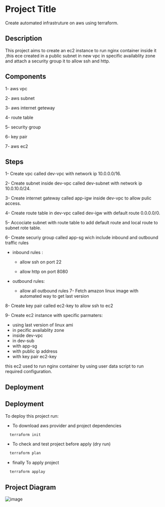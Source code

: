 
# Project Title

Create automated infrastruture on aws using terraform.



## Description
This project aims to create an ec2 instance  to run nginx container inside it ,this ece created in a public subnet in new vpc in specific availablity zone  and attach a security group it  to allow ssh and http.

## Components

1- aws vpc      

2- aws subnet 

3- aws internet geteway

4- route table

5- security group

6- key pair 
 
7- aws ec2



## Steps

1- Create vpc called dev-vpc with network ip 10.0.0.0/16.

2- Create subnet inside dev-vpc called dev-subnet with network ip 10.0.10.0/24.

3-  Create internet gateway called app-igw inside dev-vpc to allow pulic access.

4- Create route table in dev-vpc called dev-igw with default route 0.0.0.0/0.

5- Accociate subnet with route table to add default route and local route to subnet rote table.

6- Create securiy group called app-sg wich include inbound and outbound traffic rules 

 - inbound rules :
     
     - allow ssh on port 22

     - allow http on port 8080

  - outbound rules:
    
     - allow all outbound rules
7- Fetch amazon linux image with automated way to get last version 

8- Create key pair called ec2-key to allow ssh to ec2

9- Create ec2 instance with specific parmaters:
 - using last version of linux ami
 - in pecific availablity zone 
 - inside dev-vpc
 - in dev-sub
 - with app-sg
 - with public ip address
 - with key pair ec2-key

 this ec2 used to run nginx container by using user data script to run required configuration.
 


## Deployment

## Deployment

To deploy this project run:

* To download aws provider and project dependencies

```bash
  terraform init

```
* To check and test project before apply (dry run)
```bash
  terraform plan
```  
* finally To apply project 
```bash
  terraform applay
```

## Project Diagram

![image](https://github.com/AlaaZahran/2-Tier-App-using--terraform/assets/46306526/01fb2d58-67db-4f90-a70d-774b9a7e048a)
